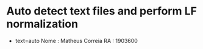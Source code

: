 # Auto detect text files and perform LF normalization
* text=auto
Nome : Matheus Correia
RA : 1903600